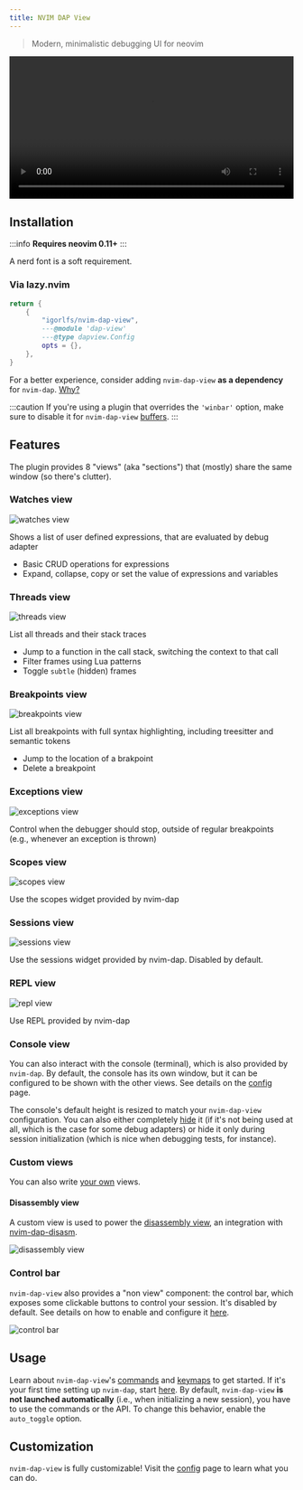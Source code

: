 ```yaml
---
title: NVIM DAP View
---
```


> Modern, minimalistic debugging UI for neovim

<video controls width="100%">
    <source src="videos/dv-demo.mp4" type="video/mp4" />
    <track kind="captions">
</video>

## Installation

:::info
**Requires neovim 0.11+**
:::

A nerd font is a soft requirement.

### Via lazy.nvim

```lua
return {
    {
        "igorlfs/nvim-dap-view",
        ---@module 'dap-view'
        ---@type dapview.Config
        opts = {},
    },
}
```

For a better experience, consider adding `nvim-dap-view` **as a dependency** for `nvim-dap`. [Why?](faq#why-add-nvim-dap-view-as-a-dependency-for-nvim-dap)

:::caution
If you're using a plugin that overrides the `'winbar'` option, make sure to disable it for `nvim-dap-view` [buffers](filetypes-autocmds).
:::

## Features

The plugin provides 8 "views" (aka "sections") that (mostly) share the same window (so there's clutter).

### Watches view

<img src="https://github.com/user-attachments/assets/381a5c9c-7eea-4cdc-8358-a2afe9f247b2" alt="watches view" />

Shows a list of user defined expressions, that are evaluated by debug adapter

- Basic CRUD operations for expressions
- Expand, collapse, copy or set the value of expressions and variables

### Threads view

<img src="https://i.ibb.co/CsNVQfzh/dap-view-threads.png" alt="threads view">

List all threads and their stack traces

- Jump to a function in the call stack, switching the context to that call
- Filter frames using Lua patterns
- Toggle `subtle` (hidden) frames

### Breakpoints view

<img src="https://github.com/user-attachments/assets/b8c23809-2f23-4a39-8aef-b880f2b3eef9" alt="breakpoints view" />

List all breakpoints with full syntax highlighting, including treesitter and semantic tokens

- Jump to the location of a brakpoint
- Delete a breakpoint

### Exceptions view

<img src="https://github.com/user-attachments/assets/86edd829-d9d8-4fae-b0c0-8b79339b0c33" alt="exceptions view" />

Control when the debugger should stop, outside of regular breakpoints (e.g., whenever an exception is thrown)

### Scopes view

<img src="https://github.com/user-attachments/assets/2628ae8e-9224-4b2f-94c7-88e7800c232b" alt="scopes view" />

Use the scopes widget provided by nvim-dap

### Sessions view

<img src="https://i.ibb.co/1fSHs7J1/image.png" alt="sessions view">

Use the sessions widget provided by nvim-dap. Disabled by default.

### REPL view

<img src="https://github.com/user-attachments/assets/43caeb02-ff9e-47ea-a4c1-ab5dd30d8a3c" alt="repl view" />

Use REPL provided by nvim-dap

### Console view

You can also interact with the console (terminal), which is also provided by `nvim-dap`. By default, the console has its own window, but it can be configured to be shown with the other views. See details on the [config](configuration) page.

The console's default height is resized to match your `nvim-dap-view` configuration. You can also either completely [hide](hide-terminal) it (if it's not being used at all, which is the case for some debug adapters) or hide it only during session initialization (which is nice when debugging tests, for instance).

### Custom views

You can also write [your own](custom-views) views.

#### Disassembly view

A custom view is used to power the [disassembly view](disassembly), an integration with [nvim-dap-disasm](https://github.com/Jorenar/nvim-dap-disasm).

<img src="https://github.com/user-attachments/assets/97ed9e8c-20a0-4355-bb00-5199c7b3cd59" alt="disassembly view" />

### Control bar

`nvim-dap-view` also provides a "non view" component: the control bar, which exposes some clickable buttons to control your session. It's disabled by default. See details on how to enable and configure it [here](control-bar).

<img src="https://i.ibb.co/wNbqBnyN/image.png" alt="control bar">

## Usage

Learn about `nvim-dap-view`'s [commands](commands) and [keymaps](keymaps) to get started. If it's your first time setting up `nvim-dap`, start [here](basics). By default, `nvim-dap-view` **is not launched automatically** (i.e., when initializing a new session), you have to use the commands or the API. To change this behavior, enable the `auto_toggle` option.

## Customization

`nvim-dap-view` is fully customizable! Visit the [config](configuration) page to learn what you can do.
